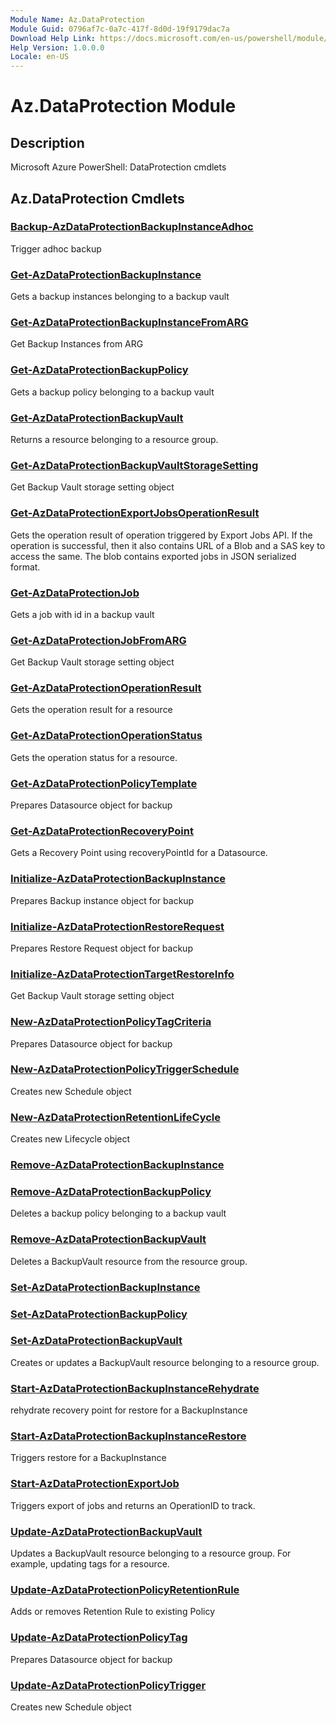 ```yaml
---
Module Name: Az.DataProtection
Module Guid: 0796af7c-0a7c-417f-8d0d-19f9179dac7a
Download Help Link: https://docs.microsoft.com/en-us/powershell/module/az.dataprotection
Help Version: 1.0.0.0
Locale: en-US
---
```


# Az.DataProtection Module
## Description
Microsoft Azure PowerShell: DataProtection cmdlets

## Az.DataProtection Cmdlets
### [Backup-AzDataProtectionBackupInstanceAdhoc](Backup-AzDataProtectionBackupInstanceAdhoc.md)
Trigger adhoc backup

### [Get-AzDataProtectionBackupInstance](Get-AzDataProtectionBackupInstance.md)
Gets a backup instances belonging to a backup vault

### [Get-AzDataProtectionBackupInstanceFromARG](Get-AzDataProtectionBackupInstanceFromARG.md)
Get Backup Instances from ARG

### [Get-AzDataProtectionBackupPolicy](Get-AzDataProtectionBackupPolicy.md)
Gets a backup policy belonging to a backup vault

### [Get-AzDataProtectionBackupVault](Get-AzDataProtectionBackupVault.md)
Returns a resource belonging to a resource group.

### [Get-AzDataProtectionBackupVaultStorageSetting](Get-AzDataProtectionBackupVaultStorageSetting.md)
Get Backup Vault storage setting object

### [Get-AzDataProtectionExportJobsOperationResult](Get-AzDataProtectionExportJobsOperationResult.md)
Gets the operation result of operation triggered by Export Jobs API.
If the operation is successful, then it also contains URL of a Blob and a SAS key to access the same.
The blob contains exported jobs in JSON serialized format.

### [Get-AzDataProtectionJob](Get-AzDataProtectionJob.md)
Gets a job with id in a backup vault

### [Get-AzDataProtectionJobFromARG](Get-AzDataProtectionJobFromARG.md)
Get Backup Vault storage setting object

### [Get-AzDataProtectionOperationResult](Get-AzDataProtectionOperationResult.md)
Gets the operation result for a resource

### [Get-AzDataProtectionOperationStatus](Get-AzDataProtectionOperationStatus.md)
Gets the operation status for a resource.

### [Get-AzDataProtectionPolicyTemplate](Get-AzDataProtectionPolicyTemplate.md)
Prepares Datasource object for backup

### [Get-AzDataProtectionRecoveryPoint](Get-AzDataProtectionRecoveryPoint.md)
Gets a Recovery Point using recoveryPointId for a Datasource.

### [Initialize-AzDataProtectionBackupInstance](Initialize-AzDataProtectionBackupInstance.md)
Prepares Backup instance object for backup

### [Initialize-AzDataProtectionRestoreRequest](Initialize-AzDataProtectionRestoreRequest.md)
Prepares Restore Request object for backup

### [Initialize-AzDataProtectionTargetRestoreInfo](Initialize-AzDataProtectionTargetRestoreInfo.md)
Get Backup Vault storage setting object

### [New-AzDataProtectionPolicyTagCriteria](New-AzDataProtectionPolicyTagCriteria.md)
Prepares Datasource object for backup

### [New-AzDataProtectionPolicyTriggerSchedule](New-AzDataProtectionPolicyTriggerSchedule.md)
Creates new Schedule object

### [New-AzDataProtectionRetentionLifeCycle](New-AzDataProtectionRetentionLifeCycle.md)
Creates new Lifecycle object

### [Remove-AzDataProtectionBackupInstance](Remove-AzDataProtectionBackupInstance.md)


### [Remove-AzDataProtectionBackupPolicy](Remove-AzDataProtectionBackupPolicy.md)
Deletes a backup policy belonging to a backup vault

### [Remove-AzDataProtectionBackupVault](Remove-AzDataProtectionBackupVault.md)
Deletes a BackupVault resource from the resource group.

### [Set-AzDataProtectionBackupInstance](Set-AzDataProtectionBackupInstance.md)


### [Set-AzDataProtectionBackupPolicy](Set-AzDataProtectionBackupPolicy.md)


### [Set-AzDataProtectionBackupVault](Set-AzDataProtectionBackupVault.md)
Creates or updates a BackupVault resource belonging to a resource group.

### [Start-AzDataProtectionBackupInstanceRehydrate](Start-AzDataProtectionBackupInstanceRehydrate.md)
rehydrate recovery point for restore for a BackupInstance

### [Start-AzDataProtectionBackupInstanceRestore](Start-AzDataProtectionBackupInstanceRestore.md)
Triggers restore for a BackupInstance

### [Start-AzDataProtectionExportJob](Start-AzDataProtectionExportJob.md)
Triggers export of jobs and returns an OperationID to track.

### [Update-AzDataProtectionBackupVault](Update-AzDataProtectionBackupVault.md)
Updates a BackupVault resource belonging to a resource group.
For example, updating tags for a resource.

### [Update-AzDataProtectionPolicyRetentionRule](Update-AzDataProtectionPolicyRetentionRule.md)
Adds or removes Retention Rule to existing Policy

### [Update-AzDataProtectionPolicyTag](Update-AzDataProtectionPolicyTag.md)
Prepares Datasource object for backup

### [Update-AzDataProtectionPolicyTrigger](Update-AzDataProtectionPolicyTrigger.md)
Creates new Schedule object

